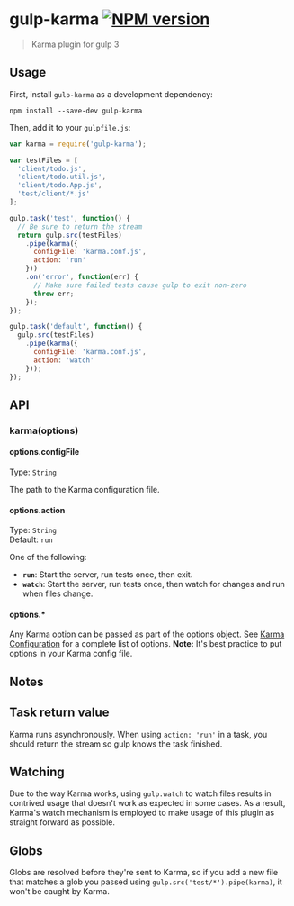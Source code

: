 # gulp-karma [![NPM version][npm-image]][npm-url]
<!-- [![Build status][travis-image]][travis-url]-->
> Karma plugin for gulp 3

## Usage

First, install `gulp-karma` as a development dependency:

```shell
npm install --save-dev gulp-karma
```

Then, add it to your `gulpfile.js`:

```javascript
var karma = require('gulp-karma');

var testFiles = [
  'client/todo.js',
  'client/todo.util.js',
  'client/todo.App.js',
  'test/client/*.js'
];

gulp.task('test', function() {
  // Be sure to return the stream
  return gulp.src(testFiles)
    .pipe(karma({
      configFile: 'karma.conf.js',
      action: 'run'
    }))
    .on('error', function(err) {
      // Make sure failed tests cause gulp to exit non-zero
      throw err;
    });
});

gulp.task('default', function() {
  gulp.src(testFiles)
    .pipe(karma({
      configFile: 'karma.conf.js',
      action: 'watch'
    }));
});
```

## API

### karma(options)

#### options.configFile
Type: `String`

The path to the Karma configuration file.

#### options.action
Type: `String`  
Default: `run`

One of the following:

  * **`run`**: Start the server, run tests once, then exit.
  * **`watch`**: Start the server, run tests once, then watch for changes and run when files change.

#### options.*

Any Karma option can be passed as part of the options object. See [Karma Configuration] for a complete list of options. **Note:** It's best practice to put options in your Karma config file.


## Notes

## Task return value

Karma runs asynchronously. When using `action: 'run'` in a task, you should return the stream so gulp knows the task finished.

## Watching

Due to the way Karma works, using `gulp.watch` to watch files results in contrived usage that doesn't work as expected in some cases. As a result, Karma's watch mechanism is employed to make usage of this plugin as straight forward as possible.

## Globs

Globs are resolved before they're sent to Karma, so if you add a new file that matches a glob you passed using `gulp.src('test/*').pipe(karma)`, it won't be caught by Karma.


[Karma Configuration]: http://karma-runner.github.io/0.10/config/configuration-file.html
[travis-url]: http://travis-ci.org/lazd/gulp-karma
[travis-image]: https://secure.travis-ci.org/lazd/gulp-karma.png?branch=master
[npm-url]: https://npmjs.org/package/gulp-karma
[npm-image]: https://badge.fury.io/js/gulp-karma.png
